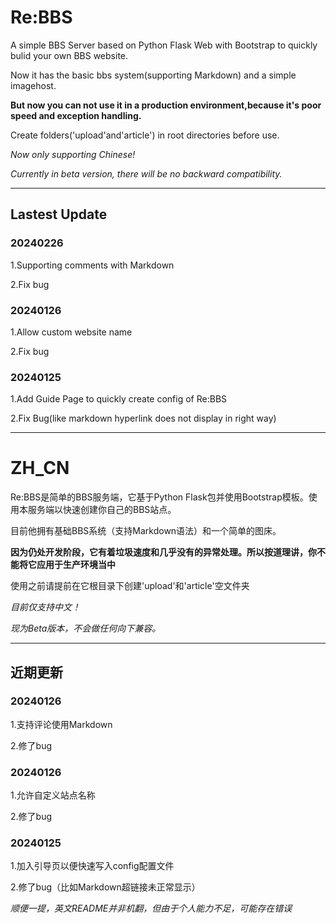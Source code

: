 # Re:BBS
A simple BBS Server based on Python Flask Web with Bootstrap to quickly bulid your own BBS website.

Now it has the basic bbs system(supporting Markdown) and a simple imagehost.

**But now you can not use it in a production environment,because it's poor speed and exception handling.**

Create folders('upload'and'article') in root directories before use.

*Now only supporting Chinese!*

*Currently in beta version, there will be no backward compatibility.*
***
## Lastest Update
### 20240226
1.Supporting comments with Markdown

2.Fix bug
### 20240126
1.Allow custom website name

2.Fix bug
### 20240125
1.Add Guide Page to quickly create config of Re:BBS

2.Fix Bug(like markdown hyperlink does not display in right way)
***
# ZH_CN
Re:BBS是简单的BBS服务端，它基于Python Flask包并使用Bootstrap模板。使用本服务端以快速创建你自己的BBS站点。

目前他拥有基础BBS系统（支持Markdown语法）和一个简单的图床。

**因为仍处开发阶段，它有着垃圾速度和几乎没有的异常处理。所以按道理讲，你不能将它应用于生产环境当中**

使用之前请提前在它根目录下创建'upload'和'article'空文件夹

*目前仅支持中文！*

*现为Beta版本，不会做任何向下兼容。*
***
## 近期更新
### 20240126
1.支持评论使用Markdown

2.修了bug
### 20240126
1.允许自定义站点名称

2.修了bug
### 20240125
1.加入引导页以便快速写入config配置文件

2.修了bug（比如Markdown超链接未正常显示）

*顺便一提，英文README并非机翻，但由于个人能力不足，可能存在错误*
